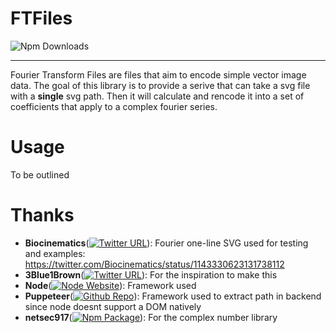 # FTFiles

![Npm Downloads](https://img.shields.io/npm/dm/ftfiles)

---

Fourier Transform Files are files that aim to encode simple vector image data. The goal of this library is to provide a serive that can take a svg file with a **single** svg path. Then it will calculate and rencode it into a set of coefficients that apply to a complex fourier series.

# Usage

To be outlined

<!-- This can be done in the backend by an api:

```ts
import { SVG, FTFile } from 'ftfiles';

// Create a SVG class that is used to extract the path from a file in the backend
const svgFileHandler = new SVG();

// You can load from a file directly or from a string
svgFileHandler.loadFromString(contentsOfReadXml); // Useful when base 64 encoding and decoding
svgFileHanlder.loadFromFile(pathToFile); // useful with backend api running to handle users uploading files

const ftFileHandler = new FTFile(svgFileHandler);
ftFileHandler.processPoints(numberOfPoints); // Doing discrete integration basically, you have to do this before transforming
ftFileHandler.discreteTransform(); // Does the transformation
ftFileHandler.writeToFile(); // Writes to a binary file Note: .readFromFile can read from a file and doesnt require a svg path
ftFilehander.getCoefficients(); // used to retreive the coefficients of the series
```

Then the coeficcients can be read in order to draw it with the drawing module

```ts
import { FTDrawer } from 'ftfiles';

// Say we already have coefficents (be it serialized and sent from backend, calculated client side)
const coefficients;

const drawer = new FTDrawer(coefficients);
drawer.setCanvas(); // Set the canvas to which to draw
drawer.setScale(); // Set the scale at which to draw
drawer.draw(); // Draws
``` -->

# Thanks

- **Biocinematics**([![Twitter URL](https://img.shields.io/twitter/follow/Biocinematics?style=social)](https://twitter.com/Biocinematics)): Fourier one-line SVG used for testing and examples: https://twitter.com/Biocinematics/status/1143330623131738112
- **3Blue1Brown**([![Twitter URL](https://img.shields.io/twitter/follow/3blue1brown?style=social)](https://twitter.com/3blue1brown)): For the inspiration to make this
- **Node**([![Node Website](https://img.shields.io/github/stars/nodejs?style=social)](https://github.com/nodejs)): Framework used
- **Puppeteer**([![Github Repo](https://img.shields.io/github/stars/puppeteer/puppeteer?style=social)](https://github.com/puppeteer/puppeteer)): Framework used to extract path in backend since node doesnt support a DOM natively
- **netsec917**([![Npm Package](https://img.shields.io/npm/dm/ts-complex-numbers)](https://www.npmjs.com/package/ts-complex-numbers)): For the complex number library
